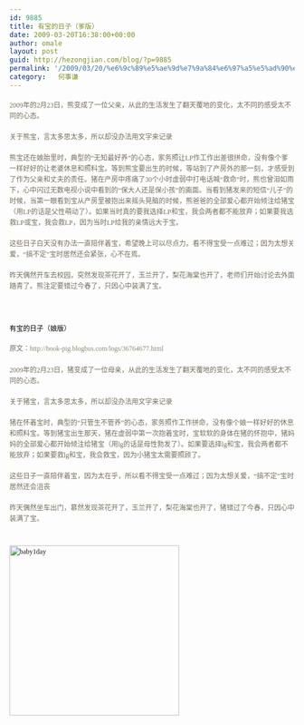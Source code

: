 ```yaml
---
id: 9885
title: 有宝的日子（爹版）
date: 2009-03-20T16:38:00+00:00
author: omale
layout: post
guid: http://hezongjian.com/blog/?p=9885
permalink: '/2009/03/20/%e6%9c%89%e5%ae%9d%e7%9a%84%e6%97%a5%e5%ad%90%ef%bc%88%e7%88%b9%e7%89%88%ef%bc%89/'
category:   何事谦  
---
```

<span class="Apple-style-span" style="LINE-HEIGHT: 19px; FONT-FAMILY: Verdana; COLOR: rgb(116,109,89); FONT-SIZE: 12px">  </span>

<p style="BORDER-BOTTOM-STYLE: none; PADDING-BOTTOM: 0px; BORDER-RIGHT-STYLE: none; LIST-STYLE-TYPE: none; MARGIN: 0px auto 18px; PADDING-LEFT: 0px; PADDING-RIGHT: 0px; BORDER-TOP-STYLE: none; BORDER-LEFT-STYLE: none; PADDING-TOP: 0px">
   
</p>

<p style="BORDER-BOTTOM-STYLE: none; PADDING-BOTTOM: 0px; BORDER-RIGHT-STYLE: none; LIST-STYLE-TYPE: none; MARGIN: 0px auto 18px; PADDING-LEFT: 0px; PADDING-RIGHT: 0px; BORDER-TOP-STYLE: none; BORDER-LEFT-STYLE: none; PADDING-TOP: 0px">
  <span class="Apple-style-span" style="LINE-HEIGHT: 19px; FONT-FAMILY: Verdana; COLOR: rgb(116,109,89); FONT-SIZE: 12px">2009年的2月23日，熊变成了一位父亲，从此的生活发生了翻天覆地的变化，太不同的感受太不同的心态。</span>
</p>

<p style="BORDER-BOTTOM-STYLE: none; PADDING-BOTTOM: 0px; BORDER-RIGHT-STYLE: none; LIST-STYLE-TYPE: none; MARGIN: 0px auto 18px; PADDING-LEFT: 0px; PADDING-RIGHT: 0px; BORDER-TOP-STYLE: none; BORDER-LEFT-STYLE: none; PADDING-TOP: 0px">
  <span class="Apple-style-span" style="LINE-HEIGHT: 19px; FONT-FAMILY: Verdana; COLOR: rgb(116,109,89); FONT-SIZE: 12px">关于熊宝，言太多思太多，所以却没办法用文字来记录</span>
</p>

<p style="BORDER-BOTTOM-STYLE: none; PADDING-BOTTOM: 0px; BORDER-RIGHT-STYLE: none; LIST-STYLE-TYPE: none; MARGIN: 0px auto 18px; PADDING-LEFT: 0px; PADDING-RIGHT: 0px; BORDER-TOP-STYLE: none; BORDER-LEFT-STYLE: none; PADDING-TOP: 0px">
  <span class="Apple-style-span" style="LINE-HEIGHT: 19px; FONT-FAMILY: Verdana; COLOR: rgb(116,109,89); FONT-SIZE: 12px">熊宝还在娘胎里时，典型的&ldquo;无知最好养&rdquo;的心态，家务照让LP作工作出差很拼命，没有像个爹一样好好的让老婆休息和照料宝。等到熊宝要出生的时候，等站到了产房外的那一刻，才感受到了作为父亲和丈夫的责任。猪在产房中疼痛了30个小时虚弱中打电话喊&ldquo;救命&rdquo;时，熊也曾泪如雨下，心中闪过无数电视小说中看到的&ldquo;保大人还是保小孩&rdquo;的画面。当看到猪发来的短信&ldquo;儿子&rdquo;的时候，当第一眼看到宝从产房里被抱出来摇头晃脑的时候，熊爸爸的全部爱心都开始倾注给猪宝（用LP的话是父性萌动了）。如果当时真的要我选择LP和宝，我会两者都不能放弃；如果要我选救LP或宝，我会救LP，因为当时LP给我的亲情远大于宝。</span>
</p>

<p style="BORDER-BOTTOM-STYLE: none; PADDING-BOTTOM: 0px; BORDER-RIGHT-STYLE: none; LIST-STYLE-TYPE: none; MARGIN: 0px auto 18px; PADDING-LEFT: 0px; PADDING-RIGHT: 0px; BORDER-TOP-STYLE: none; BORDER-LEFT-STYLE: none; PADDING-TOP: 0px">
  <span class="Apple-style-span" style="LINE-HEIGHT: 19px; FONT-FAMILY: Verdana; COLOR: rgb(116,109,89); FONT-SIZE: 12px">这些日子白天没有办法一直陪伴着宝，希望晚上可以尽点力。看不得宝受一点难过；因为太想关爱，&ldquo;搞不定&rdquo;宝时居然还会紧张，心不在焉。</span>
</p>

<p style="BORDER-BOTTOM-STYLE: none; PADDING-BOTTOM: 0px; BORDER-RIGHT-STYLE: none; LIST-STYLE-TYPE: none; MARGIN: 0px auto 18px; PADDING-LEFT: 0px; PADDING-RIGHT: 0px; BORDER-TOP-STYLE: none; BORDER-LEFT-STYLE: none; PADDING-TOP: 0px">
  <span class="Apple-style-span" style="LINE-HEIGHT: 19px; FONT-FAMILY: Verdana; COLOR: rgb(116,109,89); FONT-SIZE: 12px">昨天偶然开车去校园，突然发现茶花开了，玉兰开了，梨花海棠也开了，老师们开始讨论去外面踏青了。熊注定要错过今春了，只因心中装满了宝。</span>
</p>

 

<p style="BORDER-BOTTOM-STYLE: none; PADDING-BOTTOM: 0px; BORDER-RIGHT-STYLE: none; LIST-STYLE-TYPE: none; MARGIN: 0px auto 18px; PADDING-LEFT: 0px; PADDING-RIGHT: 0px; BORDER-TOP-STYLE: none; BORDER-LEFT-STYLE: none; PADDING-TOP: 0px">
  <span class="Apple-style-span" style="LINE-HEIGHT: 19px; FONT-FAMILY: Verdana; COLOR: rgb(116,109,89); FONT-SIZE: 12px"><br /> </span>
</p>

<p style="BORDER-BOTTOM-STYLE: none; PADDING-BOTTOM: 0px; BORDER-RIGHT-STYLE: none; LIST-STYLE-TYPE: none; MARGIN: 0px auto 18px; PADDING-LEFT: 0px; PADDING-RIGHT: 0px; BORDER-TOP-STYLE: none; BORDER-LEFT-STYLE: none; PADDING-TOP: 0px">
  <span class="Apple-style-span" style="LINE-HEIGHT: 19px; FONT-FAMILY: Verdana; COLOR: rgb(116,109,89); FONT-SIZE: 12px"><span class="Apple-style-span" style="LINE-HEIGHT: 21px"><span class="Apple-style-span" style="LINE-HEIGHT: normal; FONT-FAMILY: Arial; WHITE-SPACE: pre; COLOR: rgb(0,0,0)">有宝的日子（娘版）</span></span></span>
</p>

<p style="BORDER-BOTTOM-STYLE: none; PADDING-BOTTOM: 0px; BORDER-RIGHT-STYLE: none; LIST-STYLE-TYPE: none; MARGIN: 0px auto 18px; PADDING-LEFT: 0px; PADDING-RIGHT: 0px; BORDER-TOP-STYLE: none; BORDER-LEFT-STYLE: none; PADDING-TOP: 0px">
  <span class="Apple-style-span" style="LINE-HEIGHT: 19px; FONT-FAMILY: Verdana; COLOR: rgb(116,109,89); FONT-SIZE: 12px"><span class="Apple-style-span" style="LINE-HEIGHT: 21px">原文：<a href="http://book-pig.blogbus.com/logs/36764677.html" style="POSITION: static !important; BORDER-BOTTOM-STYLE: none; PADDING-BOTTOM: 0px; BORDER-RIGHT-STYLE: none; LIST-STYLE-TYPE: none; MARGIN: 0px; PADDING-LEFT: 0px; PADDING-RIGHT: 0px; BORDER-TOP-STYLE: none; COLOR: rgb(131,141,111); BORDER-LEFT-STYLE: none; TEXT-DECORATION: none; PADDING-TOP: 0px">http://book-pig.blogbus.com/logs/36764677.html</a></span></span>
</p>

<p style="BORDER-BOTTOM-STYLE: none; PADDING-BOTTOM: 0px; BORDER-RIGHT-STYLE: none; LIST-STYLE-TYPE: none; MARGIN: 0px auto 18px; PADDING-LEFT: 0px; PADDING-RIGHT: 0px; BORDER-TOP-STYLE: none; BORDER-LEFT-STYLE: none; PADDING-TOP: 0px">
  <span class="Apple-style-span" style="LINE-HEIGHT: 19px; FONT-FAMILY: Verdana; COLOR: rgb(116,109,89); FONT-SIZE: 12px">2009年的2月23日，猪变成了一位母亲，从此的生活发生了翻天覆地的变化，太不同的感受太不同的心态。</span>
</p>

<p style="BORDER-BOTTOM-STYLE: none; PADDING-BOTTOM: 0px; BORDER-RIGHT-STYLE: none; LIST-STYLE-TYPE: none; MARGIN: 0px auto 18px; PADDING-LEFT: 0px; PADDING-RIGHT: 0px; BORDER-TOP-STYLE: none; BORDER-LEFT-STYLE: none; PADDING-TOP: 0px">
  <span class="Apple-style-span" style="LINE-HEIGHT: 19px; FONT-FAMILY: Verdana; COLOR: rgb(116,109,89); FONT-SIZE: 12px">关于猪宝，言太多思太多，所以却没办法用文字来记录</span>
</p>

<p style="BORDER-BOTTOM-STYLE: none; PADDING-BOTTOM: 0px; BORDER-RIGHT-STYLE: none; LIST-STYLE-TYPE: none; MARGIN: 0px auto 18px; PADDING-LEFT: 0px; PADDING-RIGHT: 0px; BORDER-TOP-STYLE: none; BORDER-LEFT-STYLE: none; PADDING-TOP: 0px">
  <span class="Apple-style-span" style="LINE-HEIGHT: 19px; FONT-FAMILY: Verdana; COLOR: rgb(116,109,89); FONT-SIZE: 12px">猪在怀着宝时，典型的&ldquo;只管生不管养&rdquo;的心态，家务照作工作拼命，没有像个娘一样好好的休息和照料宝。等到猪宝出生那天，猪在虚弱中第一次抱着宝时，宝软软的身体在猪的怀抱中，猪妈妈的全部爱心都开始倾注给猪宝（用lg的话是母性勃发了）。如果要选择lg和宝，我会两者都不能放弃；如果要救lg和宝，我会救宝，因为小猪宝太需要照顾了。</span>
</p>

<p style="BORDER-BOTTOM-STYLE: none; PADDING-BOTTOM: 0px; BORDER-RIGHT-STYLE: none; LIST-STYLE-TYPE: none; MARGIN: 0px auto 18px; PADDING-LEFT: 0px; PADDING-RIGHT: 0px; BORDER-TOP-STYLE: none; BORDER-LEFT-STYLE: none; PADDING-TOP: 0px">
  <span class="Apple-style-span" style="LINE-HEIGHT: 19px; FONT-FAMILY: Verdana; COLOR: rgb(116,109,89); FONT-SIZE: 12px">这些日子一直陪伴着宝，因为太在乎，所以看不得宝受一点难过；因为太想关爱，&ldquo;搞不定&rdquo;宝时居然还会沮丧</span>
</p>

<p style="BORDER-BOTTOM-STYLE: none; PADDING-BOTTOM: 0px; BORDER-RIGHT-STYLE: none; LIST-STYLE-TYPE: none; MARGIN: 0px auto 18px; PADDING-LEFT: 0px; PADDING-RIGHT: 0px; BORDER-TOP-STYLE: none; BORDER-LEFT-STYLE: none; PADDING-TOP: 0px">
  <span class="Apple-style-span" style="LINE-HEIGHT: 19px; FONT-FAMILY: Verdana; COLOR: rgb(116,109,89); FONT-SIZE: 12px">昨天偶然坐车出门，慕然发现茶花开了，玉兰开了，梨花海棠也开了，猪错过了今春，只因心中装满了宝。</span>
</p>

<p style="BORDER-BOTTOM-STYLE: none; PADDING-BOTTOM: 0px; BORDER-RIGHT-STYLE: none; LIST-STYLE-TYPE: none; MARGIN: 0px auto 18px; PADDING-LEFT: 0px; PADDING-RIGHT: 0px; BORDER-TOP-STYLE: none; BORDER-LEFT-STYLE: none; PADDING-TOP: 0px">
  <span class="Apple-style-span" style="LINE-HEIGHT: 19px; FONT-FAMILY: Verdana; COLOR: rgb(116,109,89); FONT-SIZE: 12px"><br /> <a href="/uploads/2009/03/baby1day.jpg"><img class="aligncenter size-medium wp-image-10279" height="300" src="/uploads/2009/03/baby1day-300x300.jpg" title="baby1day" width="300"  /></a></span>
</p>